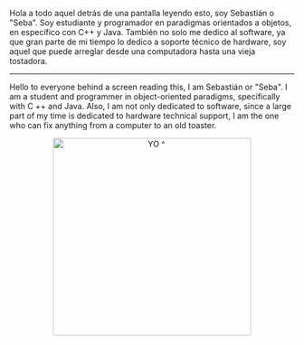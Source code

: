 Hola a todo aquel detrás de una pantalla leyendo esto, soy Sebastián o "Seba". 
Soy estudiante y programador en paradigmas orientados a objetos, en específico con C++ y Java. 
También no solo me dedico al software, ya que gran parte de mi tiempo lo dedico a soporte técnico de hardware, 
soy aquel que puede arreglar desde una computadora hasta una vieja tostadora.

---------------------------------------------------------------------------------------------------------------------

Hello to everyone behind a screen reading this, I am Sebastián or "Seba". 
I am a student and programmer in object-oriented paradigms, specifically with C ++ and Java. 
Also, I am not only dedicated to software, since a large part of my time is dedicated to hardware technical support, 
I am the one who can fix anything from a computer to an old toaster.


<p align="center">
  <img src="[your_relative_path_here](https://www.google.com/url?sa=i&url=https%3A%2F%2Fgithub.com%2Fsebasdeharbe&psig=AOvVaw3YoJ8OmazrJ8utaa7eZeiJ&ust=1673638131915000&source=images&cd=vfe&ved=0CBAQjRxqFwoTCNi8rYPiwvwCFQAAAAAdAAAAABAS)" width="350" title="YO ^">
</p>
